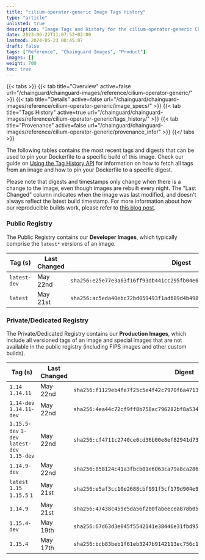 ```yaml
---
title: "cilium-operator-generic Image Tags History"
type: "article"
unlisted: true
description: "Image Tags and History for the cilium-operator-generic Chainguard Image"
date: 2023-06-22T11:07:52+02:00
lastmod: 2024-05-23 00:45:07
draft: false
tags: ["Reference", "Chainguard Images", "Product"]
images: []
weight: 700
toc: true
---
```


{{< tabs >}}
{{< tab title="Overview" active=false url="/chainguard/chainguard-images/reference/cilium-operator-generic/" >}}
{{< tab title="Details" active=false url="/chainguard/chainguard-images/reference/cilium-operator-generic/image_specs/" >}}
{{< tab title="Tags History" active=true url="/chainguard/chainguard-images/reference/cilium-operator-generic/tags_history/" >}}
{{< tab title="Provenance" active=false url="/chainguard/chainguard-images/reference/cilium-operator-generic/provenance_info/" >}}
{{</ tabs >}}

The following tables contains the most recent tags and digests that can be used to pin your Dockerfile to a specific build of this image. Check our guide on [Using the Tag History API](/chainguard/chainguard-images/using-the-tag-history-api/) for information on how to fetch all tags from an image and how to pin your Dockerfile to a specific digest.

Please note that digests and timestamps only change when there is a change to the image, even though images are rebuilt every night. The "Last Changed" column indicates when the image was last modified, and doesn't always reflect the latest build timestamp. For more information about how our reproducible builds work, please refer to [this blog post](https://www.chainguard.dev/unchained/reproducing-chainguards-reproducible-image-builds).

### Public Registry
The Public Registry contains our **Developer Images**, which typically comprise the `latest*` versions of an image.

| Tag (s)       | Last Changed | Digest                                                                    |
|---------------|--------------|---------------------------------------------------------------------------|
|  `latest-dev` | May 22nd     | `sha256:e25e77e3a63f16ff93db441cc295fb04e6fd6cbfe6da426c525fee88fd20e410` |
|  `latest`     | May 21st     | `sha256:ac5eda40ebc72bd059493f1ad689d4b4982d982c99d3291bd208e4a402e2b8e4` |


### Private/Dedicated Registry
The Private/Dedicated Registry contains our **Production Images**, which include all versioned tags of an image and special images that are not available in the public registry (including FIPS images and other custom builds).

| Tag (s)                                       | Last Changed | Digest                                                                    |
|-----------------------------------------------|--------------|---------------------------------------------------------------------------|
|  `1.14` `1.14.11`                             | May 22nd     | `sha256:f1129eb4fe7f25c5e4f42c7970f6a471341a8b53c8b0481d9719982bc0c70fbc` |
|  `1.14-dev` `1.14.11-dev`                     | May 22nd     | `sha256:4ea44c72cf9ff8b758ac796282bf8a534f993f4b579797df86480f27112a7bed` |
|  `1.15.5-dev` `1-dev` `latest-dev` `1.15-dev` | May 22nd     | `sha256:cf4711c2740ce0cd36b00e8ef82941d730450d48655bb03501af69919ee4dab2` |
|  `1.14.9-dev`                                 | May 22nd     | `sha256:858124c41a3fbcb01e6063ca79a8ca2867dd3d2c0242abafafa2cadd9cd830c5` |
|  `latest` `1.15` `1.15.5` `1`                 | May 21st     | `sha256:e5af3cc10e2688cbf991f5cf179d904e9cce9f1a614e659399d200a5492f427c` |
|  `1.14.9`                                     | May 21st     | `sha256:47438c459e5da56f200fabeecea878b051a58cd9b6c4eeddee29223c8c37161f` |
|  `1.15.4-dev`                                 | May 19th     | `sha256:67d63d3e045f5542141e38446e31fbd95b8c7f187db09cb0893b2ab5f2429bcf` |
|  `1.15.4`                                     | May 17th     | `sha256:bcb83beb1f61eb3247b9142113ec756c1eae505f59ebb8c4796f4729aaebeb3d` |

